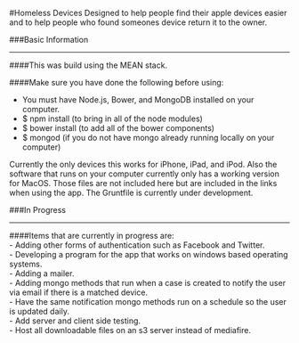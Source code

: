 #Homeless Devices
Designed to help people find their apple devices easier and to help people who found someones device return it to the owner.

###Basic Information
<hr>
####This was build using the MEAN stack.

####Make sure you have done the following before using: <br>
  - You must have Node.js, Bower, and MongoDB installed on your computer. <br>
  - $ npm install (to bring in all of the node modules) <br>
  - $ bower install (to add all of the bower components) <br>
  - $ mongod (if you do not have mongo already running locally on your computer)

Currently the only devices this works for iPhone, iPad, and iPod. Also the software that runs on your computer currently only has a working version for MacOS. Those files are not included here but are included in the links when using the app. The Gruntfile is currently under development.

###In Progress
<hr>
####Items that are currently in progress are: <br>
  - Adding other forms of authentication such as Facebook and Twitter. <br>
  - Developing a program for the app that works on windows based operating systems. <br>
  - Adding a mailer. <br>
  - Adding mongo methods that run when a case is created to notify the user via email if there is a matched device. <br>
  - Have the same notification mongo methods run on a schedule so the user is updated daily. <br>
  - Add server and client side testing. <br>
  - Host all downloadable files on an s3 server instead of mediafire.
